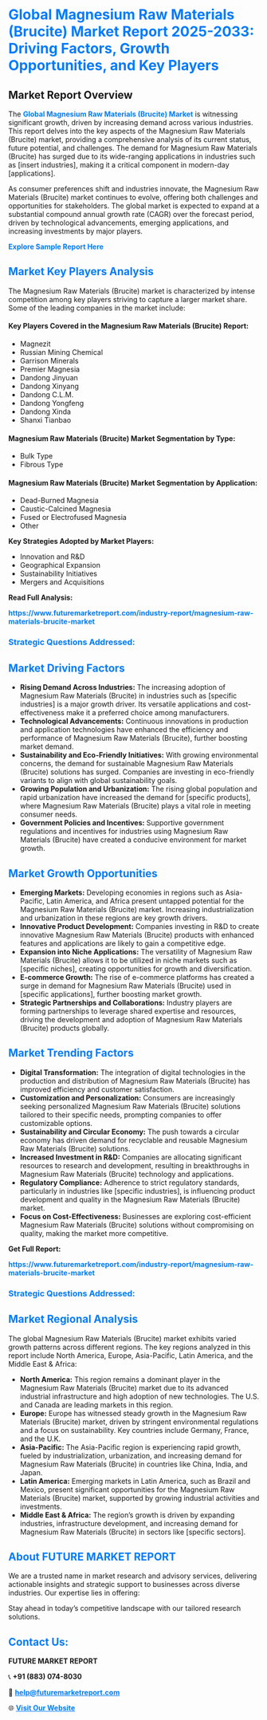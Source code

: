 <h1 style="color: #007BFF;">Global Magnesium Raw Materials (Brucite) Market Report 2025-2033: Driving Factors, Growth Opportunities, and Key Players</h1>

<section id="overview">
<h2>Market Report Overview</h2>
<p>The <a href="https://www.futuremarketreport.com/industry-report/magnesium-raw-materials-brucite-market" style="color: #007BFF; text-decoration: none;"><strong>Global Magnesium Raw Materials (Brucite) Market</strong></a> is witnessing significant growth, driven by increasing demand across various industries. This report delves into the key aspects of the Magnesium Raw Materials (Brucite) market, providing a comprehensive analysis of its current status, future potential, and challenges. The demand for Magnesium Raw Materials (Brucite) has surged due to its wide-ranging applications in industries such as [insert industries], making it a critical component in modern-day [applications].</p>
<p>As consumer preferences shift and industries innovate, the Magnesium Raw Materials (Brucite) market continues to evolve, offering both challenges and opportunities for stakeholders. The global market is expected to expand at a substantial compound annual growth rate (CAGR) over the forecast period, driven by technological advancements, emerging applications, and increasing investments by major players.</p>
</section>

<section id="overview">
<p><a href="https://www.futuremarketreport.com/request-sample/reportId=86658" style="color: #007BFF; text-decoration: none;"><strong>Explore Sample Report Here</strong></a></p>
</section>

<section id="key-players">
<h2 style="color: #007BFF;">Market Key Players Analysis</h2>
<p>The Magnesium Raw Materials (Brucite) market is characterized by intense competition among key players striving to capture a larger market share. Some of the leading companies in the market include:</p>
<h4>Key Players Covered in the Magnesium Raw Materials (Brucite) Report:</h4>
<ul><li>Magnezit</li><li>Russian Mining Chemical</li><li>Garrison Minerals</li><li>Premier Magnesia</li><li>Dandong Jinyuan</li><li>Dandong Xinyang</li><li>Dandong C.L.M.</li><li>Dandong Yongfeng</li><li>Dandong Xinda</li><li>Shanxi Tianbao</li></ul>
<h4>Magnesium Raw Materials (Brucite) Market Segmentation by Type:</h4>
<ul><li>Bulk Type</li><li>Fibrous Type</li></ul>

<h4>Magnesium Raw Materials (Brucite) Market Segmentation by Application:</h4>
<ul><li>Dead-Burned Magnesia</li><li>Caustic-Calcined Magnesia</li><li>Fused or Electrofused Magnesia</li><li>Other</li></ul>
<p><strong>Key Strategies Adopted by Market Players:</strong></p>
<ul>
<li>Innovation and R&D</li>
<li>Geographical Expansion</li>
<li>Sustainability Initiatives</li>
<li>Mergers and Acquisitions</li>
</ul>
</section>

<section>
<p><strong>Read Full Analysis: </strong></p><a href="https://www.futuremarketreport.com/industry-report/magnesium-raw-materials-brucite-market" style="color: #007BFF; text-decoration: none;"><strong>https://www.futuremarketreport.com/industry-report/magnesium-raw-materials-brucite-market</strong></a>
<h3 style="color: #007BFF;">Strategic Questions Addressed:</h3>
</section>

<section id="driving-factors">
<h2 style="color: #007BFF;">Market Driving Factors</h2>
<ul>
<li><strong>Rising Demand Across Industries:</strong> The increasing adoption of Magnesium Raw Materials (Brucite) in industries such as [specific industries] is a major growth driver. Its versatile applications and cost-effectiveness make it a preferred choice among manufacturers.</li>
<li><strong>Technological Advancements:</strong> Continuous innovations in production and application technologies have enhanced the efficiency and performance of Magnesium Raw Materials (Brucite), further boosting market demand.</li>
<li><strong>Sustainability and Eco-Friendly Initiatives:</strong> With growing environmental concerns, the demand for sustainable Magnesium Raw Materials (Brucite) solutions has surged. Companies are investing in eco-friendly variants to align with global sustainability goals.</li>
<li><strong>Growing Population and Urbanization:</strong> The rising global population and rapid urbanization have increased the demand for [specific products], where Magnesium Raw Materials (Brucite) plays a vital role in meeting consumer needs.</li>
<li><strong>Government Policies and Incentives:</strong> Supportive government regulations and incentives for industries using Magnesium Raw Materials (Brucite) have created a conducive environment for market growth.</li>
</ul>
</section>

<section id="growth-opportunities">
<h2 style="color: #007BFF;">Market Growth Opportunities</h2>
<ul>
<li><strong>Emerging Markets:</strong> Developing economies in regions such as Asia-Pacific, Latin America, and Africa present untapped potential for the Magnesium Raw Materials (Brucite) market. Increasing industrialization and urbanization in these regions are key growth drivers.</li>
<li><strong>Innovative Product Development:</strong> Companies investing in R&D to create innovative Magnesium Raw Materials (Brucite) products with enhanced features and applications are likely to gain a competitive edge.</li>
<li><strong>Expansion into Niche Applications:</strong> The versatility of Magnesium Raw Materials (Brucite) allows it to be utilized in niche markets such as [specific niches], creating opportunities for growth and diversification.</li>
<li><strong>E-commerce Growth:</strong> The rise of e-commerce platforms has created a surge in demand for Magnesium Raw Materials (Brucite) used in [specific applications], further boosting market growth.</li>
<li><strong>Strategic Partnerships and Collaborations:</strong> Industry players are forming partnerships to leverage shared expertise and resources, driving the development and adoption of Magnesium Raw Materials (Brucite) products globally.</li>
</ul>
</section>

<section id="trending-factors">
<h2 style="color: #007BFF;">Market Trending Factors</h2>
<ul>
<li><strong>Digital Transformation:</strong> The integration of digital technologies in the production and distribution of Magnesium Raw Materials (Brucite) has improved efficiency and customer satisfaction.</li>
<li><strong>Customization and Personalization:</strong> Consumers are increasingly seeking personalized Magnesium Raw Materials (Brucite) solutions tailored to their specific needs, prompting companies to offer customizable options.</li>
<li><strong>Sustainability and Circular Economy:</strong> The push towards a circular economy has driven demand for recyclable and reusable Magnesium Raw Materials (Brucite) solutions.</li>
<li><strong>Increased Investment in R&D:</strong> Companies are allocating significant resources to research and development, resulting in breakthroughs in Magnesium Raw Materials (Brucite) technology and applications.</li>
<li><strong>Regulatory Compliance:</strong> Adherence to strict regulatory standards, particularly in industries like [specific industries], is influencing product development and quality in the Magnesium Raw Materials (Brucite) market.</li>
<li><strong>Focus on Cost-Effectiveness:</strong> Businesses are exploring cost-efficient Magnesium Raw Materials (Brucite) solutions without compromising on quality, making the market more competitive.</li>
</ul>
</section>

<section>
<p><strong>Get Full Report: </strong></p><a href="https://www.futuremarketreport.com/industry-report/magnesium-raw-materials-brucite-market" style="color: #007BFF; text-decoration: none;"><strong>https://www.futuremarketreport.com/industry-report/magnesium-raw-materials-brucite-market</strong></a>
<h3 style="color: #007BFF;">Strategic Questions Addressed:</h3>
</section>


<section id="regional-analysis">
<h2 style="color: #007BFF;">Market Regional Analysis</h2>
<p>The global Magnesium Raw Materials (Brucite) market exhibits varied growth patterns across different regions. The key regions analyzed in this report include North America, Europe, Asia-Pacific, Latin America, and the Middle East & Africa:</p>
<ul>
<li><strong>North America:</strong> This region remains a dominant player in the Magnesium Raw Materials (Brucite) market due to its advanced industrial infrastructure and high adoption of new technologies. The U.S. and Canada are leading markets in this region.</li>
<li><strong>Europe:</strong> Europe has witnessed steady growth in the Magnesium Raw Materials (Brucite) market, driven by stringent environmental regulations and a focus on sustainability. Key countries include Germany, France, and the U.K.</li>
<li><strong>Asia-Pacific:</strong> The Asia-Pacific region is experiencing rapid growth, fueled by industrialization, urbanization, and increasing demand for Magnesium Raw Materials (Brucite) in countries like China, India, and Japan.</li>
<li><strong>Latin America:</strong> Emerging markets in Latin America, such as Brazil and Mexico, present significant opportunities for the Magnesium Raw Materials (Brucite) market, supported by growing industrial activities and investments.</li>
<li><strong>Middle East & Africa:</strong> The region’s growth is driven by expanding industries, infrastructure development, and increasing demand for Magnesium Raw Materials (Brucite) in sectors like [specific sectors].</li>
</ul>
</section>

<footer>
<h2 style="color: #007BFF;">About FUTURE MARKET REPORT</h2>
<p>We are a trusted name in market research and advisory services, delivering actionable insights and strategic support to businesses across diverse industries. Our expertise lies in offering:</p>

<p>Stay ahead in today’s competitive landscape with our tailored research solutions.</p>

<h2 style="color: #007BFF;">Contact Us:</h2>
<p><strong>FUTURE MARKET REPORT</strong></p>
<p>📞 <strong>+91 (883) 074-8030</strong></p>
<p>📧 <strong><a href="mailto:help@futuremarketreport.com" style="color: #007BFF;">help@futuremarketreport.com</a></strong></p>
<p>🌐 <strong><a href="https://www.futuremarketreport.com/" style="color: #007BFF;">Visit Our Website</a></strong></p>
</footer>